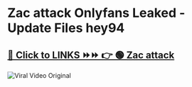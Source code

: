 
 # Zac attack Onlyfans Leaked - Update Files hey94

## <h2><a href="https://clipsfans.com/Zac_attack&ref=git">🔗 Click to LINKS ⏩⏩ 👉 🟢 Zac attack </a></h2>

<a href="https://clipsfans.com/Zac_attack&ref=git" rel="nofollow" data-target="animated-image.originalLink"><img src="https://i.ibb.co.com/xMMVF88/686577567.gif" alt="Viral Video Original" style="max-width: 100%; display: inline-block;" data-target="animated-image.originalImage"></a>

